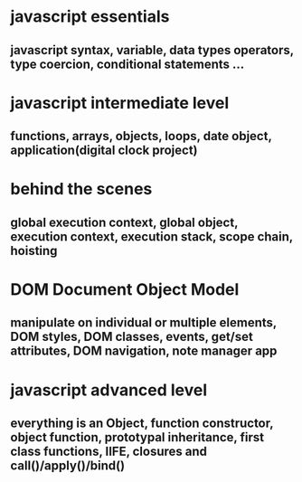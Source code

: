 # javascript essentials

## javascript syntax, variable, data types operators, type coercion, conditional statements ...

# javascript intermediate level

## functions, arrays, objects, loops, date object, application(digital clock project)

# behind the scenes

## global execution context, global object, execution context, execution stack, scope chain, hoisting

# DOM Document Object Model
## manipulate on individual or multiple elements, DOM styles, DOM classes, events, get/set attributes, DOM navigation, note manager app

# javascript advanced level

## everything is an Object, function constructor, object function, prototypal inheritance, first class functions, IIFE, closures and call()/apply()/bind()
